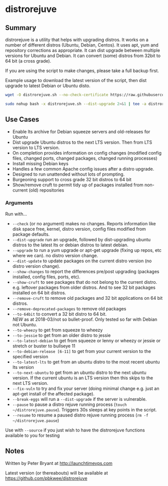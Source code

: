 # distrorejuve

## Summary
distrorejuve is a utility that helps with upgrading distros. It works on a number of different distros (Ubuntu, 
Debian, Centos). It uses apt, yum and repository corrections as appropriate. It can dist upgrade between 
multiple versions for Ubuntu and Debian.  It can convert (some) distros from 32bit to 64 bit (a cross grade).

If you are using the script to make changes, please take a full backup first.

Example usage to download the latest version of the script, then dist upgrade to latest Debian or Ubuntu disto. 

```bash
wget -O distrorejuve.sh --no-check-certificate https://raw.githubusercontent.com/pbkwee/distrorejuve/master/distrorejuve.sh

sudo nohup bash -x distrorejuve.sh --dist-upgrade 2>&1 | tee -a distrorejuve.log | egrep -v '^\\+'
````

## Use Cases
- Enable lts archive for Debian squeeze servers and old-releases for Ubuntu
- Dist upgrade Ubuntu distros to the next LTS version.  Then from LTS version to LTS version.
- On completion provides information on config changes (modified config files, changed ports, changed packages, changed running processes)
- Install missing Debian keys
- Handles a few common Apache config issues after a distro upgrade.
- Designed to run unattended without lots of prompting.
- Burgeoning support to cross grade 32 bit distros to 64 bit
- Show/remove cruft to permit tidy up of packages installed from non-current (old) repositories

### Arguments
  
Run with…
* `--check` (or no argument) makes no changes.  Reports information like disk space free, kernel, distro version, config files modified from package defaults.
* `--dist-upgrade` run an upgrade, followed by dist-upgrading ubuntu distros to the latest lts or debian distros to latest debian.
*  `--upgrade` to run a yum upgrade or apt-get upgrade (fixing up repos, etc where we can).  no distro version change.
* `--dist-update` to update packages on the current distro version (no distro version change).
* `--show-changes` to report the differences pre/post upgrading (packages installed, config files, ports, etc).
* `--show-cruft` to see packages that do not belong to the current distro.  e.g. leftover packages from older distros.  And to see 32 bit packages installed on 64 bit distros.
* `--remove-cruft` to remove old packages and 32 bit applications on 64 bit distros.
* `--remove-deprecated-packages` to remove old packages
* `--to-64bit` to convert a 32 bit distro to 64 bit.  
     _NEW_ as at 2018-03/not so bullet-proof.  Only tested so far with Debian not Ubuntu.
* `--to-wheezy` to get from squeeze to wheezy
* `--to-jessie` to get from an older distro to jessie
* `--to-latest-debian` to get from squeeze or lenny or wheezy or jessie or stretch or buster to bullseye 11
* `--to-debian-release [6-11]` to get from your current version to the specified version
* `--to-latest-lts` to get from an ubuntu distro to the most recent ubuntu lts version
* `--to-next-ubuntu` to get from an ubuntu distro to the next ubuntu version.  If the current ubuntu is an LTS version then this skips to the next LTS version.
* `--fix-vuln` to try and fix your server (doing minimal change e.g. just an apt-get install of the affected package).
* `--break-eggs` will run a `--dist-upgrade` if the server is vulnerable.
* `--pause` to pause a distro rejuve running process (`touch ~/distrorejuve.pause`).  Triggers 30s sleeps at key points in the script.
* `--resume` to resume a paused distro rejuve running process (`rm -f ~/distrorejuve.pause`)

Use with `--source` if you just wish to have the distrorejuve functions available to you for testing

## Notes

Written by Peter Bryant at http://launchtimevps.com

Latest version (or thereabouts) will be available at https://github.com/pbkwee/distrorejuve

